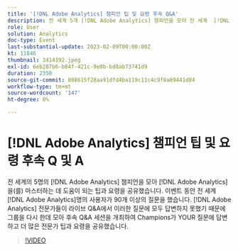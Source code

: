 ```yaml
---
title: '[!DNL Adobe Analytics] 챔피언 팁 및 요령 후속 Q&A'
description: 전 세계 5개 [!DNL Adobe Analytics] 챔피언을 모아 전 세계  [!DNL Adobe Analytics]. During the event, over 90 questions were asked by [!DNL Adobe Analytics] 사용자를 마스터하는 데 도움이 되는 팁과 요령을 공유했습니다.  [!DNL Adobe Analytics] 전문가들이 라이브 Q&A를 진행하는 동안 이러한 질문에 모두 답변하지 못했기 때문에 그룹을 한데 모아 후속 Q&A 세션을 열어 Champions가 YOUR 질문에 답변하고 더 많은 전문가 팁과 요령을 공유했습니다.
role: User
solution: Analytics
doc-type: Event
last-substantial-update: 2023-02-09T00:00:00Z
kt: 11846
thumbnail: 3414192.jpeg
exl-id: 6eb287b6-b84f-421c-9e0b-bd8ab73741d9
duration: 2350
source-git-commit: 088615f28aa91dfd4ba119c11c4c9f8a89441d84
workflow-type: tm+mt
source-wordcount: '147'
ht-degree: 0%

---
```


# [!DNL Adobe Analytics] 챔피언 팁 및 요령 후속 Q 및 A

전 세계의 5명의 [!DNL Adobe Analytics] 챔피언을 모아 [!DNL Adobe Analytics]을(를) 마스터하는 데 도움이 되는 팁과 요령을 공유했습니다. 이벤트 동안 전 세계 [!DNL Adobe Analytics]명의 사용자가 90개 이상의 질문을 했습니다. [!DNL Adobe Analytics] 전문가들이 라이브 Q&amp;A에서 이러한 질문에 모두 답변하지 못했기 때문에 그룹을 다시 한데 모아 후속 Q&amp;A 세션을 개최하여 Champions가 YOUR 질문에 답변하고 더 많은 전문가 팁과 요령을 공유했습니다.

>[!VIDEO](https://video.tv.adobe.com/v/3457004/?quality=12&learn=on&captions=kor)
